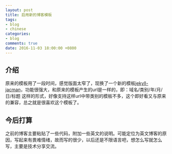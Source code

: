 ```yaml
---
layout: post
title: 启用新的博客模板
tags:
- blog
- chinese
categories:
- blog
comments: true
date: 2016-11-03 18:00:00 +0800
---
```

## 介绍
原来的模板用了一段时间，感觉版面太窄了，现换了一个新的模板[jekyll-jacman](http://simpleyyt.github.io/jekyll-jacman/)，功能很强大，和原来的模板产生的url是一样的，即：域名/类别/年/月/日/标题 这样的形式，好像支持这样url中带类别的模板不多，这个即好看又与原来的兼容，总之就是很喜欢这个模板了。

## 今后打算
之前的博客主要粘贴了一些代码，附加一些英文的说明。可能定位为英文博客的原因，写起来有畏难情绪，故而写的很少，以后还是不限语言吧，想怎么写就怎么写，主要是技术分享交流。

